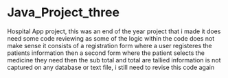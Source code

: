 # Java_Project_three
Hospital App project, this was an end of the year project that i made 
it does need some code reviewing as some of the logic within the code does not make sense 
it consists of a registration form where a user registeres the patients information
then a second form where the patient selects the medicine they need then the sub total and total are tallied 
information is not captured on any database or text file, i still need to revise this code again 
